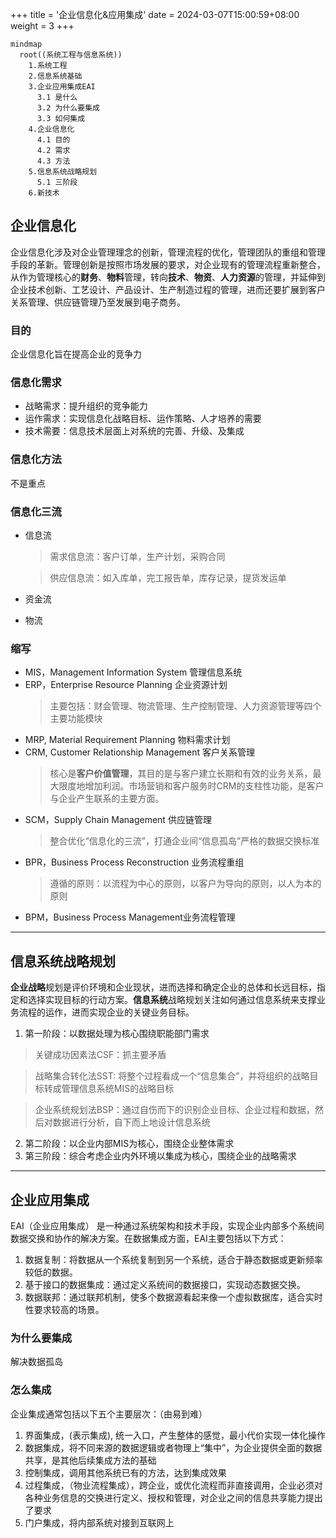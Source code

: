 +++
title = '企业信息化&应用集成'
date = 2024-03-07T15:00:59+08:00
weight = 3
+++

```mermaid
mindmap
  root((系统工程与信息系统))
    1.系统工程
    2.信息系统基础
    3.企业应用集成EAI
      3.1 是什么
      3.2 为什么要集成
      3.3 如何集成
    4.企业信息化
      4.1 目的
      4.2 需求
      4.3 方法
    5.信息系统战略规划
      5.1 三阶段
    6.新技术
```

## 企业信息化
企业信息化涉及对企业管理理念的创新，管理流程的优化，管理团队的重组和管理手段的革新。管理创新是按照市场发展的要求，对企业现有的管理流程重新整合，从作为管理核心的**财务**、**物料**管理，转向**技术**、**物资**、**人力资源**的管理，并延伸到企业技术创新、工艺设计、产品设计、生产制造过程的管理，进而还要扩展到客户关系管理、供应链管理乃至发展到电子商务。

### 目的
企业信息化旨在提高企业的竞争力

### 信息化需求
- 战略需求：提升组织的竞争能力
- 运作需求：实现信息化战略目标、运作策略、人才培养的需要
- 技术需要：信息技术层面上对系统的完善、升级、及集成

### 信息化方法
不是重点

### 信息化三流
- 信息流
  > 需求信息流：客户订单，生产计划，采购合同

  > 供应信息流：如入库单，完工报告单，库存记录，提货发运单
- 资金流
- 物流


### 缩写
- MIS，Management Information System 管理信息系统
- ERP，Enterprise Resource Planning 企业资源计划
  > 主要包括：财会管理、物流管理、生产控制管理、人力资源管理等四个主要功能模块
- MRP, Material Requirement Planning 物料需求计划
- CRM, Customer Relationship Management 客户关系管理
  > 核心是**客户价值管理**，其目的是与客户建立长期和有效的业务关系，最大限度地增加利润。市场营销和客户服务时CRM的支柱性功能，是客户与企业产生联系的主要方面。
- SCM，Supply Chain Management 供应链管理
  > 整合优化“信息化的三流”，打通企业间“信息孤岛”严格的数据交换标准
- BPR，Business Process Reconstruction 业务流程重组
  > 遵循的原则：以流程为中心的原则，以客户为导向的原则，以人为本的原则
- BPM，Business Process Management业务流程管理

---

## 信息系统战略规划
**企业战略**规划是评价环境和企业现状，进而选择和确定企业的总体和长远目标，指定和选择实现目标的行动方案。**信息系统**战略规划关注如何通过信息系统来支撑业务流程的运作，进而实现企业的关键业务目标。

1. 第一阶段：以数据处理为核心围绕职能部门需求
  > 关键成功因素法CSF：抓主要矛盾

  > 战略集合转化法SST: 将整个过程看成一个“信息集合”，并将组织的战略目标转成管理信息系统MIS的战略目标
  
  > 企业系统规划法BSP：通过自伤而下的识别企业目标、企业过程和数据，然后对数据进行分析，自下而上地设计信息系统
2. 第二阶段：以企业内部MIS为核心，围绕企业整体需求
3. 第三阶段：综合考虑企业内外环境以集成为核心，围绕企业的战略需求

---

## 企业应用集成
EAI（企业应用集成） 是一种通过系统架构和技术手段，实现企业内部多个系统间数据交换和协作的解决方案。在数据集成方面，EAI主要包括以下方式：
1. 数据复制：将数据从一个系统复制到另一个系统，适合于静态数据或更新频率较低的数据。
2. 基于接口的数据集成：通过定义系统间的数据接口，实现动态数据交换。
3. 数据联邦：通过联邦机制，使多个数据源看起来像一个虚拟数据库，适合实时性要求较高的场景。

### 为什么要集成
解决数据孤岛


### 怎么集成
企业集成通常包括以下五个主要层次：（由易到难）
1. 界面集成，(表示集成), 统一入口，产生整体的感觉，最小代价实现一体化操作
2. 数据集成，将不同来源的数据逻辑或者物理上“集中”，为企业提供全面的数据共享，是其他后续集成方法的基础
3. 控制集成，调用其他系统已有的方法，达到集成效果
4. 过程集成，（物业流程集成），跨企业，或优化流程而非直接调用，企业必须对各种业务信息的交换进行定义、授权和管理，对企业之间的信息共享能力提出了要求
5. 门户集成，将内部系统对接到互联网上
<!-- 企业集成通常包括以下四个主要层次：
1. 数据集成：最底层，解决数据的共享和统一问题。通过数据抽取、清洗、转换等方法实现数据资源的集中化或分布式管理。
2. 会聚集成：通过整合不同的系统或模块，使它们能够协同工作。解决的是“如何整合系统资源”的问题，开始涉及逻辑和服务的整合。
3. 服务集成：通过服务的调用和组合，支持跨系统的业务流程。引入了SOA（面向服务的架构）和ESB（企业服务总线）等技术，关注服务的发布、发现和调用。
4. 应用集成：最高层次，通过整合业务应用，实现跨系统、跨部门的业务流程联动。关注整体的业务优化和用户体验。 -->




